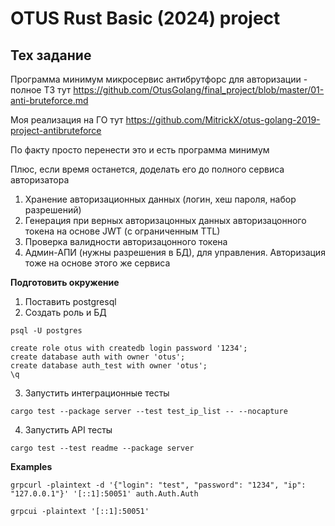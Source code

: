 # OTUS Rust Basic (2024) project

## Тех задание
Программа минимум микросервис антибрутфорс для авторизации - полное ТЗ тут https://github.com/OtusGolang/final_project/blob/master/01-anti-bruteforce.md

Моя реализация на ГО тут https://github.com/MitrickX/otus-golang-2019-project-antibruteforce 

По факту просто перенести это и есть программа минимум

Плюс, если время останется, доделать его до полного сервиса авторизатора
1) Хранение авторизационных данных (логин, хеш пароля, набор разрешений)
2) Генерация при верных авторизацонных данных авторизацонного токена на основе JWT (с ограниченным TTL)
3) Проверка валидности авторизацонного токена
4) Админ-АПИ (нужны разрешения в БД), для управления. Авторизация тоже на основе этого же сервиса

**Подготовить окружение**
1) Поставить postgresql
2) Создать роль и БД

```
psql -U postgres

create role otus with createdb login password '1234';
create database auth with owner 'otus';
create database auth_test with owner 'otus';
\q
```


3) Запустить интеграционные тесты
```
cargo test --package server --test test_ip_list -- --nocapture
```

4) Запустить API тесты 
```
cargo test --test readme --package server
```

**Examples**

```
grpcurl -plaintext -d '{"login": "test", "password": "1234", "ip": "127.0.0.1"}' '[::1]:50051' auth.Auth.Auth
```

```
grpcui -plaintext '[::1]:50051'
```